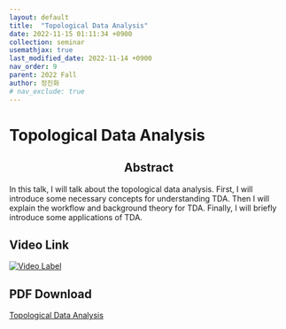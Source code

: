```yaml
---
layout: default
title:  "Topological Data Analysis"
date: 2022-11-15 01:11:34 +0900
collection: seminar
usemathjax: true
last_modified_date: 2022-11-14 +0900
nav_order: 9
parent: 2022 Fall
author: 정진화
# nav_exclude: true
---
```

# Topological Data Analysis

## <center> Abstract </center> 
In this talk, I will talk about the topological data analysis. First, I will introduce some necessary concepts for understanding TDA. Then I will explain the workflow and background theory for TDA. Finally, I will briefly introduce some applications of TDA.

## Video Link
[![Video Label](https://img.youtube.com/vi/JI07e0_eo7A/hqdefault.jpg)](https://youtu.be/JI07e0_eo7A)

## PDF Download
<a target='_blank' href='download/MIMIC_TDA Seminar.pdf'>Topological Data Analysis</a>

<!-- ![image](../TDA.png) -->
